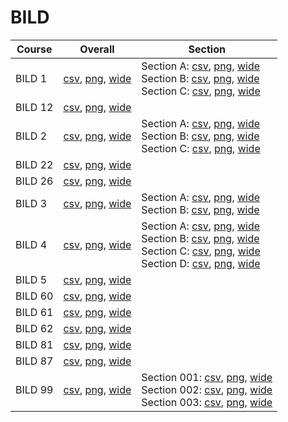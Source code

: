# BILD

| Course | Overall | Section |
| ------ | ------- | ------- |
| BILD 1 | [csv](https://github.com/UCSD-Historical-Enrollment-Data/2024Winter/blob/main/overall/BILD%201.csv), [png](https://raw.githubusercontent.com/UCSD-Historical-Enrollment-Data/2024Winter/main/plot_overall/BILD%201.png), [wide](https://raw.githubusercontent.com/UCSD-Historical-Enrollment-Data/2024Winter/main/plot_overall_wide/BILD%201.png) | Section A: [csv](https://github.com/UCSD-Historical-Enrollment-Data/2024Winter/blob/main/section/BILD%201_A.csv), [png](https://raw.githubusercontent.com/UCSD-Historical-Enrollment-Data/2024Winter/main/plot_section/BILD%201_A.png), [wide](https://raw.githubusercontent.com/UCSD-Historical-Enrollment-Data/2024Winter/main/plot_section_wide/BILD%201_A.png)<br>Section B: [csv](https://github.com/UCSD-Historical-Enrollment-Data/2024Winter/blob/main/section/BILD%201_B.csv), [png](https://raw.githubusercontent.com/UCSD-Historical-Enrollment-Data/2024Winter/main/plot_section/BILD%201_B.png), [wide](https://raw.githubusercontent.com/UCSD-Historical-Enrollment-Data/2024Winter/main/plot_section_wide/BILD%201_B.png)<br>Section C: [csv](https://github.com/UCSD-Historical-Enrollment-Data/2024Winter/blob/main/section/BILD%201_C.csv), [png](https://raw.githubusercontent.com/UCSD-Historical-Enrollment-Data/2024Winter/main/plot_section/BILD%201_C.png), [wide](https://raw.githubusercontent.com/UCSD-Historical-Enrollment-Data/2024Winter/main/plot_section_wide/BILD%201_C.png) |
| BILD 12 | [csv](https://github.com/UCSD-Historical-Enrollment-Data/2024Winter/blob/main/overall/BILD%2012.csv), [png](https://raw.githubusercontent.com/UCSD-Historical-Enrollment-Data/2024Winter/main/plot_overall/BILD%2012.png), [wide](https://raw.githubusercontent.com/UCSD-Historical-Enrollment-Data/2024Winter/main/plot_overall_wide/BILD%2012.png) |  |
| BILD 2 | [csv](https://github.com/UCSD-Historical-Enrollment-Data/2024Winter/blob/main/overall/BILD%202.csv), [png](https://raw.githubusercontent.com/UCSD-Historical-Enrollment-Data/2024Winter/main/plot_overall/BILD%202.png), [wide](https://raw.githubusercontent.com/UCSD-Historical-Enrollment-Data/2024Winter/main/plot_overall_wide/BILD%202.png) | Section A: [csv](https://github.com/UCSD-Historical-Enrollment-Data/2024Winter/blob/main/section/BILD%202_A.csv), [png](https://raw.githubusercontent.com/UCSD-Historical-Enrollment-Data/2024Winter/main/plot_section/BILD%202_A.png), [wide](https://raw.githubusercontent.com/UCSD-Historical-Enrollment-Data/2024Winter/main/plot_section_wide/BILD%202_A.png)<br>Section B: [csv](https://github.com/UCSD-Historical-Enrollment-Data/2024Winter/blob/main/section/BILD%202_B.csv), [png](https://raw.githubusercontent.com/UCSD-Historical-Enrollment-Data/2024Winter/main/plot_section/BILD%202_B.png), [wide](https://raw.githubusercontent.com/UCSD-Historical-Enrollment-Data/2024Winter/main/plot_section_wide/BILD%202_B.png)<br>Section C: [csv](https://github.com/UCSD-Historical-Enrollment-Data/2024Winter/blob/main/section/BILD%202_C.csv), [png](https://raw.githubusercontent.com/UCSD-Historical-Enrollment-Data/2024Winter/main/plot_section/BILD%202_C.png), [wide](https://raw.githubusercontent.com/UCSD-Historical-Enrollment-Data/2024Winter/main/plot_section_wide/BILD%202_C.png) |
| BILD 22 | [csv](https://github.com/UCSD-Historical-Enrollment-Data/2024Winter/blob/main/overall/BILD%2022.csv), [png](https://raw.githubusercontent.com/UCSD-Historical-Enrollment-Data/2024Winter/main/plot_overall/BILD%2022.png), [wide](https://raw.githubusercontent.com/UCSD-Historical-Enrollment-Data/2024Winter/main/plot_overall_wide/BILD%2022.png) |  |
| BILD 26 | [csv](https://github.com/UCSD-Historical-Enrollment-Data/2024Winter/blob/main/overall/BILD%2026.csv), [png](https://raw.githubusercontent.com/UCSD-Historical-Enrollment-Data/2024Winter/main/plot_overall/BILD%2026.png), [wide](https://raw.githubusercontent.com/UCSD-Historical-Enrollment-Data/2024Winter/main/plot_overall_wide/BILD%2026.png) |  |
| BILD 3 | [csv](https://github.com/UCSD-Historical-Enrollment-Data/2024Winter/blob/main/overall/BILD%203.csv), [png](https://raw.githubusercontent.com/UCSD-Historical-Enrollment-Data/2024Winter/main/plot_overall/BILD%203.png), [wide](https://raw.githubusercontent.com/UCSD-Historical-Enrollment-Data/2024Winter/main/plot_overall_wide/BILD%203.png) | Section A: [csv](https://github.com/UCSD-Historical-Enrollment-Data/2024Winter/blob/main/section/BILD%203_A.csv), [png](https://raw.githubusercontent.com/UCSD-Historical-Enrollment-Data/2024Winter/main/plot_section/BILD%203_A.png), [wide](https://raw.githubusercontent.com/UCSD-Historical-Enrollment-Data/2024Winter/main/plot_section_wide/BILD%203_A.png)<br>Section B: [csv](https://github.com/UCSD-Historical-Enrollment-Data/2024Winter/blob/main/section/BILD%203_B.csv), [png](https://raw.githubusercontent.com/UCSD-Historical-Enrollment-Data/2024Winter/main/plot_section/BILD%203_B.png), [wide](https://raw.githubusercontent.com/UCSD-Historical-Enrollment-Data/2024Winter/main/plot_section_wide/BILD%203_B.png) |
| BILD 4 | [csv](https://github.com/UCSD-Historical-Enrollment-Data/2024Winter/blob/main/overall/BILD%204.csv), [png](https://raw.githubusercontent.com/UCSD-Historical-Enrollment-Data/2024Winter/main/plot_overall/BILD%204.png), [wide](https://raw.githubusercontent.com/UCSD-Historical-Enrollment-Data/2024Winter/main/plot_overall_wide/BILD%204.png) | Section A: [csv](https://github.com/UCSD-Historical-Enrollment-Data/2024Winter/blob/main/section/BILD%204_A.csv), [png](https://raw.githubusercontent.com/UCSD-Historical-Enrollment-Data/2024Winter/main/plot_section/BILD%204_A.png), [wide](https://raw.githubusercontent.com/UCSD-Historical-Enrollment-Data/2024Winter/main/plot_section_wide/BILD%204_A.png)<br>Section B: [csv](https://github.com/UCSD-Historical-Enrollment-Data/2024Winter/blob/main/section/BILD%204_B.csv), [png](https://raw.githubusercontent.com/UCSD-Historical-Enrollment-Data/2024Winter/main/plot_section/BILD%204_B.png), [wide](https://raw.githubusercontent.com/UCSD-Historical-Enrollment-Data/2024Winter/main/plot_section_wide/BILD%204_B.png)<br>Section C: [csv](https://github.com/UCSD-Historical-Enrollment-Data/2024Winter/blob/main/section/BILD%204_C.csv), [png](https://raw.githubusercontent.com/UCSD-Historical-Enrollment-Data/2024Winter/main/plot_section/BILD%204_C.png), [wide](https://raw.githubusercontent.com/UCSD-Historical-Enrollment-Data/2024Winter/main/plot_section_wide/BILD%204_C.png)<br>Section D: [csv](https://github.com/UCSD-Historical-Enrollment-Data/2024Winter/blob/main/section/BILD%204_D.csv), [png](https://raw.githubusercontent.com/UCSD-Historical-Enrollment-Data/2024Winter/main/plot_section/BILD%204_D.png), [wide](https://raw.githubusercontent.com/UCSD-Historical-Enrollment-Data/2024Winter/main/plot_section_wide/BILD%204_D.png) |
| BILD 5 | [csv](https://github.com/UCSD-Historical-Enrollment-Data/2024Winter/blob/main/overall/BILD%205.csv), [png](https://raw.githubusercontent.com/UCSD-Historical-Enrollment-Data/2024Winter/main/plot_overall/BILD%205.png), [wide](https://raw.githubusercontent.com/UCSD-Historical-Enrollment-Data/2024Winter/main/plot_overall_wide/BILD%205.png) |  |
| BILD 60 | [csv](https://github.com/UCSD-Historical-Enrollment-Data/2024Winter/blob/main/overall/BILD%2060.csv), [png](https://raw.githubusercontent.com/UCSD-Historical-Enrollment-Data/2024Winter/main/plot_overall/BILD%2060.png), [wide](https://raw.githubusercontent.com/UCSD-Historical-Enrollment-Data/2024Winter/main/plot_overall_wide/BILD%2060.png) |  |
| BILD 61 | [csv](https://github.com/UCSD-Historical-Enrollment-Data/2024Winter/blob/main/overall/BILD%2061.csv), [png](https://raw.githubusercontent.com/UCSD-Historical-Enrollment-Data/2024Winter/main/plot_overall/BILD%2061.png), [wide](https://raw.githubusercontent.com/UCSD-Historical-Enrollment-Data/2024Winter/main/plot_overall_wide/BILD%2061.png) |  |
| BILD 62 | [csv](https://github.com/UCSD-Historical-Enrollment-Data/2024Winter/blob/main/overall/BILD%2062.csv), [png](https://raw.githubusercontent.com/UCSD-Historical-Enrollment-Data/2024Winter/main/plot_overall/BILD%2062.png), [wide](https://raw.githubusercontent.com/UCSD-Historical-Enrollment-Data/2024Winter/main/plot_overall_wide/BILD%2062.png) |  |
| BILD 81 | [csv](https://github.com/UCSD-Historical-Enrollment-Data/2024Winter/blob/main/overall/BILD%2081.csv), [png](https://raw.githubusercontent.com/UCSD-Historical-Enrollment-Data/2024Winter/main/plot_overall/BILD%2081.png), [wide](https://raw.githubusercontent.com/UCSD-Historical-Enrollment-Data/2024Winter/main/plot_overall_wide/BILD%2081.png) |  |
| BILD 87 | [csv](https://github.com/UCSD-Historical-Enrollment-Data/2024Winter/blob/main/overall/BILD%2087.csv), [png](https://raw.githubusercontent.com/UCSD-Historical-Enrollment-Data/2024Winter/main/plot_overall/BILD%2087.png), [wide](https://raw.githubusercontent.com/UCSD-Historical-Enrollment-Data/2024Winter/main/plot_overall_wide/BILD%2087.png) |  |
| BILD 99 | [csv](https://github.com/UCSD-Historical-Enrollment-Data/2024Winter/blob/main/overall/BILD%2099.csv), [png](https://raw.githubusercontent.com/UCSD-Historical-Enrollment-Data/2024Winter/main/plot_overall/BILD%2099.png), [wide](https://raw.githubusercontent.com/UCSD-Historical-Enrollment-Data/2024Winter/main/plot_overall_wide/BILD%2099.png) | Section 001: [csv](https://github.com/UCSD-Historical-Enrollment-Data/2024Winter/blob/main/section/BILD%2099_001.csv), [png](https://raw.githubusercontent.com/UCSD-Historical-Enrollment-Data/2024Winter/main/plot_section/BILD%2099_001.png), [wide](https://raw.githubusercontent.com/UCSD-Historical-Enrollment-Data/2024Winter/main/plot_section_wide/BILD%2099_001.png)<br>Section 002: [csv](https://github.com/UCSD-Historical-Enrollment-Data/2024Winter/blob/main/section/BILD%2099_002.csv), [png](https://raw.githubusercontent.com/UCSD-Historical-Enrollment-Data/2024Winter/main/plot_section/BILD%2099_002.png), [wide](https://raw.githubusercontent.com/UCSD-Historical-Enrollment-Data/2024Winter/main/plot_section_wide/BILD%2099_002.png)<br>Section 003: [csv](https://github.com/UCSD-Historical-Enrollment-Data/2024Winter/blob/main/section/BILD%2099_003.csv), [png](https://raw.githubusercontent.com/UCSD-Historical-Enrollment-Data/2024Winter/main/plot_section/BILD%2099_003.png), [wide](https://raw.githubusercontent.com/UCSD-Historical-Enrollment-Data/2024Winter/main/plot_section_wide/BILD%2099_003.png) |
